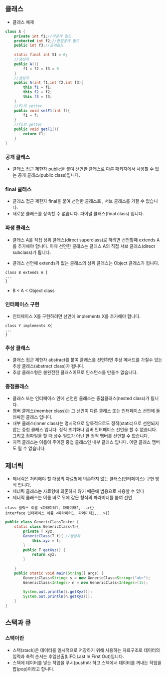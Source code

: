 ## 클래스
- 클래스 예제
```java
class A {
	private int f1;//비공개 필드
	protected int f2;//한정공개 필드
	public int f3;//공개필드
	
	static final int S1 = 0;
	//생성자
	public A(){
		f1 = f2 = f3 = 0
	}
    //생성자
    public A(int f1,int f2,int f3){
        this.f1 = f1;
        this.f2 = f2;
        this.f3 = f3;
    }
    //f1의 setter
    public void setF1(int f){
        f1 = f;
    }
    //f1의 getter
    public void getF1(){
        return f1;
    }
}
```



### 공개 클래스

- 클래스  접근 제한자 public을 붙여 선언한 클래스로 다른 패키지에서 사용할 수 있는 공개 클래스(public class)입니다.



### final 클래스

- 클래스 접근 제한자 final을 붙여 선언한 클래스로 , 서브 클래스를 가질 수 없습니다.
- 새로운 클래스를 상속할 수 없습니다. 파이널 클래스(final class) 입니다.



### 파생 클래스

- 클래스 A를 직접 상위 클래스(direct superclass)로 하려면 선언할때 extends A를 추가해야 합니다. 이때 선언한 클래스는 클래스 A의 직접 서브 클래스(direct subclass)가 됩니다.

- 클래스 선언에 extends가 없는 클래스의 상위 클래스는 Object 클래스가 됩니다.

```
class B extends A {
...
}
```

- B < A < Object class

### 인터페이스 구현

- 인터페이스 X를 구현하려면 선언에 implements X를 추가해야 합니다.

```
class Y implements X{
...
}
```

### 추상 클래스

- 클래스 접근 제한자 abstract를 붙여 클래스를 선언하면 추상 메서드를 가질수 있는 추상 클래스(abstract class)가 됩니다. 
- 추상 클래스형은 불완전한 클래스이므로 인스턴스를 만들수 없습니다.



### 중첩클래스

- 클래스 또는 인터페이스 안에 선언한 클래스는 중첩클래스(nested class)가 됩니다.
- 맴버 클래스(member class)는 그 선언이 다른 클래스 또는 인터페이스 선언에 둘러싸인 클래스 입니다.
- 내부 클래스(inner class)는 명시적으로 암묵적으로도 정적(static)으로 선언되지 않는 중첩 클래스 입니다. 정적 초기화나 멤버 인터페이스 선언을 할 수 없습니다. 그리고 컴파일을 할 때 상수 필드가 아닌 한 정적 멤버를 선언할 수 없습니다.
- 지역 클래스는 이름이 주어진 중첩 클래스인 내부 클래스 입니다. 어떤 클래스 맴버도 될 수 없습니다.

## 제너릭

- 제너릭은 처리해야 할 대상의 자료형에 의존하지 않는 클래스(인터페이스) 구현 방식 입니다.
- 제너릭 클래스는 자료형에 의존하지 않기 때문에 범용으로 사용할 수 있다
- 제너릭 클래스는 이름 바로 뒤에 <Type>같은 형식의 파라미터를 붙여 선언

```
class 클릭스 이름 <파라미터1, 파라미터2,...>{}
interface 인터페이스 이름 <파라미터1, 파라미터2,...>{}
```

```java
public class GenericClassTester {
	static class GenericClass<T>{
		private T xyz;
		GenericClass(T t){ //생성자
			this.xyz = t;
		}
		public T getXyz() {
			return xyz;
		}
				
	}
	public static void main(String[] args) {
		GenericClass<String> s = new GenericClass<String>("abc");
		GenericClass<Integer> n = new GenericClass<Integer>(15);
		
		System.out.println(s.getXyz());
		System.out.println(n.getXyz());
	}
}
```

## 스택과 큐

### 스택이란

- 스택(stack)은 데이터를 일시적으로 저장하기 위해 사용하는 자료구조로 데이터의 입력과 축력 순서는 후입선출(LIFO,Last In First Out)입니다.
- 스택에 데이터를 넣는 작업을 푸시(push)라 하고 스택에서 데이터를 꺼내는 작업을 팝(pop)이라고 합니다.

